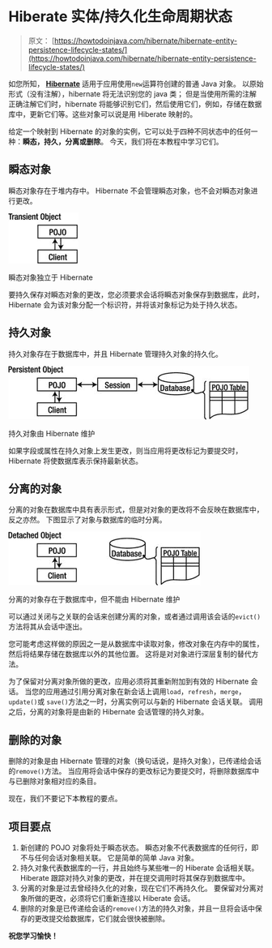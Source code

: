 # Hiberate 实体/持久化生命周期状态

> 原文： [https://howtodoinjava.com/hibernate/hibernate-entity-persistence-lifecycle-states/](https://howtodoinjava.com/hibernate/hibernate-entity-persistence-lifecycle-states/)

如您所知， [**Hibernate**](//howtodoinjava.com/hibernate-tutorials/ "Hibernate Tutorials") 适用于应用使用`new`运算符创建的普通 Java 对象。 以原始形式（没有注解），hibernate 将无法识别您的 java 类； 但是当使用所需的注解正确注解它们时，hibernate 将能够识别它们，然后使用它们，例如，存储在数据库中，更新它们等。这些对象可以说是用 Hiberate 映射的。

给定一个映射到 Hibernate 的对象的实例，它可以处于四种不同状态中的任何一种：**瞬态，持久，分离或删除**。 今天，我们将在本教程中学习它们。

## 瞬态对象

瞬态对象存在于堆内存中。 Hibernate 不会管理瞬态对象，也不会对瞬态对象进行更改。

![Transient objects are independent of Hibernate](img/3faaabe3ce57308e0409b2add3f96f75.png)

瞬态对象独立于 Hibernate

要持久保存对瞬态对象的更改，您必须要求会话将瞬态对象保存到数据库，此时，Hibernate 会为该对象分配一个标识符，并将该对象标记为处于持久状态。

## 持久对象

持久对象存在于数据库中，并且 Hibernate 管理持久对象的持久化。

![Persistent objects are maintained by Hibernate](img/d792717dac1914d9287b2f3b2c9e8cf3.png)

持久对象由 Hibernate 维护



如果字段或属性在持久对象上发生更改，则当应用将更改标记为要提交时，Hibernate 将使数据库表示保持最新状态。

## 分离的对象

分离的对象在数据库中具有表示形式，但是对对象的更改将不会反映在数据库中，反之亦然。 下图显示了对象与数据库的临时分离。

![Detached objects exist in the database but are not maintained by Hibernate](img/8af340bf9a9ea77c2a85a7c642023a79.png)

分离的对象存在于数据库中，但不能由 Hibernate 维护



可以通过关闭与之关联的会话来创建分离的对象，或者通过调用该会话的`evict()`方法将其从会话中逐出。

您可能考虑这样做的原因之一是从数据库中读取对象，修改对象在内存中的属性，然后将结果存储在数据库以外的其他位置。 这将是对对象进行深层复制的替代方法。

为了保留对分离对象所做的更改，应用必须将其重新附加到有效的 Hibernate 会话。 当您的应用通过引用分离对象在新会话上调用`load`，`refresh`，`merge`，`update()`或 `save()`方法之一时，分离实例可以与新的 Hibernate 会话关联。 调用之后，分离的对象将是由新的 Hibernate 会话管理的持久对象。

## 删除的对象

删除的对象是由 Hibernate 管理的对象（换句话说，是持久对象），已传递给会话的`remove()`方法。 当应用将会话中保存的更改标记为要提交时，将删除数据库中与已删除对象相对应的条目。

现在，我们不要记下本教程的要点。

## 项目要点

1.  新创建的 POJO 对象将处于瞬态状态。 瞬态对象不代表数据库的任何行，即不与任何会话对象相关联。 它是简单的简单 Java 对象。
2.  持久对象代表数据库的一行，并且始终与某些唯一的 Hiberate 会话相关联。 Hiberate 跟踪对持久对象的更改，并在提交调用时将其保存到数据库中。
3.  分离的对象是过去曾经持久化的对象，现在它们不再持久化。 要保留对分离对象所做的更改，必须将它们重新连接以 Hiberate 会话。
4.  删除的对象是已传递给会话的`remove()`方法的持久对象，并且一旦将会话中保存的更改提交给数据库，它们就会很快被删除。

**祝您学习愉快！**